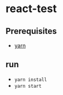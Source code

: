 # react-test

## Prerequisites
* [yarn](https://yarnpkg.com/en/docs/install#linux-tab)

## run
* `yarn install`
* `yarn start`

